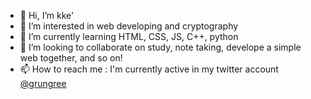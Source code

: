 - 👋 Hi, I’m kke'
- 👀 I’m interested in web developing and cryptography
- 🌱 I’m currently learning HTML, CSS, JS, C++, python
- 💞️ I’m looking to collaborate on study, note taking, develope a simple web together, and so on!
- 📫 How to reach me : I'm currently active in my twitter account [@grungree](https://twitter.com/grungree)

<!---
dinagoethe/dinagoethe is a ✨ special ✨ repository because its `README.md` (this file) appears on your GitHub profile.
You can click the Preview link to take a look at your changes.
--->

